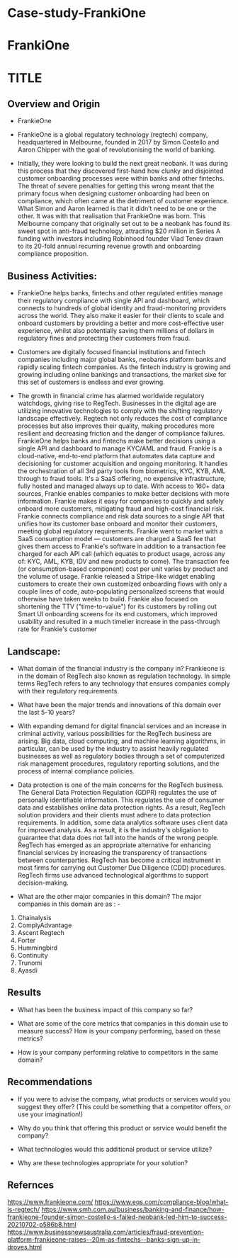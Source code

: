 # Case-study-FrankiOne

# FrankiOne

# TITLE

## Overview and Origin

* FrankieOne

*   FrankieOne is a global regulatory technology (regtech) company, headquartered in Melbourne, founded in 2017 by Simon 
Costello and Aaron Chipper with the goal of revolutionising the world of banking.
*    Initially, they were looking to build the next great neobank. It was during this process that they discovered first-hand how clunky and disjointed customer onboarding processes were within banks and other fintechs. The threat of severe penalties for getting this wrong meant that the primary focus when designing customer onboarding had been on compliance, which often came at the detriment of customer experience. What Simon and Aaron learned is that it didn’t need to be one or the other. It was with that realisation that FrankieOne was born.
This Melbourne company that originally set out to be a neobank has found its sweet spot in anti-fraud technology, attracting $20 million in Series A funding with investors including Robinhood founder Vlad Tenev drawn to its 20-fold annual recurring revenue growth and onboarding compliance proposition.

## Business Activities:

* FrankieOne helps banks, fintechs and other regulated entities manage their regulatory compliance with  single API and dashboard, which connects to hundreds of global identity and fraud-monitoring providers across the world. They also make it easier for their clients to scale and onboard customers by providing a better and more cost-effective user experience, whilst also potentially saving them millions of dollars in regulatory fines and protecting their customers from fraud.

* Customers are digitally focused financial institutions and fintech companies including major global banks, neobanks platform banks and rapidly scaling fintech companies. As the fintech industry is growing and growing including online bankings and transactions, the market sixe for this set of customers is endless and ever growing.
* The growth in financial crime has alarmed worldwide regulatory watchdogs, giving rise to RegTech. Businesses in the digital age are utilizing innovative technologies to comply with the shifting regulatory landscape effectively. Regtech not only reduces the cost of compliance processes but also improves their quality, making procedures more resilient and decreasing friction and the danger of compliance failures. 
FrankieOne helps banks and fintechs make better decisions using a single API and dashboard to manage KYC/AML and fraud. Frankie is a cloud-native, end-to-end platform that automates data capture and decisioning for customer acquisition and ongoing monitoring. It handles the orchestration of all 3rd party tools from biometrics, KYC, KYB, AML through to fraud tools. It's a SaaS offering, no expensive infrastructure, fully hosted and managed always up to date. With access to 160+ data sources, Frankie enables companies to make better decisions with more information. Frankie makes it easy for companies to quickly and safely onboard more customers, mitigating fraud and high-cost financial risk.
Frankie connects compliance and risk data sources to a single API that unifies how its customer base onboard and monitor their customers, meeting global regulatory requirements.
Frankie went to market with a SaaS consumption model — customers are charged a SaaS fee that gives them access to Frankie's software in addition to a transaction fee charged for each API call (which equates to product usage, across any of: KYC, AML, KYB, IDV and new products to come). The transaction fee (or consumption-based component) cost per unit varies by product and the volume of usage.
Frankie released a Stripe-like widget enabling customers to create their own customized onboarding flows with only a couple lines of code, auto-populating personalized screens that would otherwise have taken weeks to build.
Frankie also focused on shortening the TTV ("time-to-value") for its customers by rolling out Smart UI onboarding screens for its end customers, which improved usability and resulted in a much timelier increase in the pass-through rate for Frankie's customer
## Landscape:

* What domain of the financial industry is the company in?
Frankieone is in the domain of RegTech also known as regulation technology. In simple terms RegTech refers to any technology that ensures companies comply with their regulatory requirements.

* What have been the major trends and innovations of this domain over the last 5-10 years?
* With expanding demand for digital financial services and an increase in criminal activity, various possibilities for the RegTech business are arising. Big data, cloud computing, and machine learning algorithms, in particular, can be used by the industry to assist heavily regulated businesses as well as regulatory bodies through a set of computerized risk management procedures, regulatory reporting solutions, and the process of internal compliance policies.
* Data protection is one of the main concerns for the RegTech business. The General Data Protection Regulation (GDPR) regulates the use of personally identifiable information. This regulates the use of consumer data and establishes online data protection rights. As a result, RegTech solution providers and their clients must adhere to data protection requirements. In addition, some data analytics software uses client data for improved analysis. As a result, it is the industry's obligation to guarantee that data does not fall into the hands of the wrong people.
RegTech has emerged as an appropriate alternative for enhancing financial services by increasing the transparency of transactions between counterparties. RegTech has become a critical instrument in most firms for carrying out Customer Due Diligence (CDD) procedures.
RegTech firms use advanced technological algorithms to support decision-making.
* What are the other major companies in this domain?
The major companies in this domain are as : - 
1. Chainalysis
2. ComplyAdvantage
3. Ascent Regtech
4. Forter
5. Hummingbird
6. Continuity
7. Trunomi
8. Ayasdi


## Results

* What has been the business impact of this company so far?

* What are some of the core metrics that companies in this domain use to measure success? How is your company performing, based on these metrics?

* How is your company performing relative to competitors in the same domain?

## Recommendations

* If you were to advise the company, what products or services would you suggest they offer? (This could be something that a competitor offers, or use your imagination!)

* Why do you think that offering this product or service would benefit the company?

* What technologies would this additional product or service utilize?

* Why are these technologies appropriate for your solution?

## Refernces
https://www.frankieone.com/
https://www.eqs.com/compliance-blog/what-is-regtech/
https://www.smh.com.au/business/banking-and-finance/how-frankieone-founder-simon-costello-s-failed-neobank-led-him-to-success-20210702-p586b8.html
https://www.businessnewsaustralia.com/articles/fraud-prevention-platform-frankieone-raises--20m-as-fintechs--banks-sign-up-in-droves.html